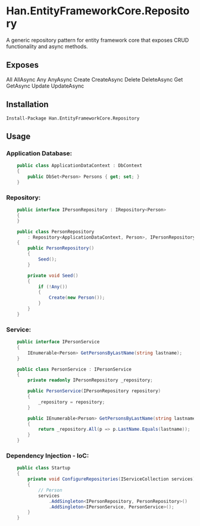 # Han.EntityFrameworkCore.Repository
A generic repository pattern for entity framework core that exposes CRUD functionality and async methods.

## Exposes

All
AllAsync
Any
AnyAsync
Create
CreateAsync
Delete 
DeleteAsync
Get
GetAsync
Update
UpdateAsync

## Installation

    Install-Package Han.EntityFrameworkCore.Repository

## Usage

### Application Database:
```csharp
    public class ApplicationDataContext : DbContext
    {
        public DbSet<Person> Persons { get; set; }
    }
```
    
### Repository:
```csharp
    public interface IPersonRepository : IRepository<Person>
    {
    }

    public class PersonRepository 
        : Repository<ApplicationDataContext, Person>, IPersonRepository
    {
        public PersonRepository()
        {
            Seed();
        }

        private void Seed()
        {
            if (!Any())
            {
                Create(new Person());
            }
        }
    }
```
    
### Service:
```csharp
    public interface IPersonService
    {
        IEnumerable<Person> GetPersonsByLastName(string lastname);
    }

    public class PersonService : IPersonService
    {
        private readonly IPersonRepository _repository;

        public PersonService(IPersonRepository repository)
        {
            _repository = repository;
        }

        public IEnumerable<Person> GetPersonsByLastName(string lastname)
        {
            return _repository.All(p => p.LastName.Equals(lastname));
        }
    }
```
    
### Dependency Injection - IoC:
```csharp
    public class Startup
    {
        private void ConfigureRepositories(IServiceCollection services)
        {
            // Person
            services
                .AddSingleton<IPersonRepository, PersonRepository>()
                .AddSingleton<IPersonService, PersonService>();
        }
    }
```
